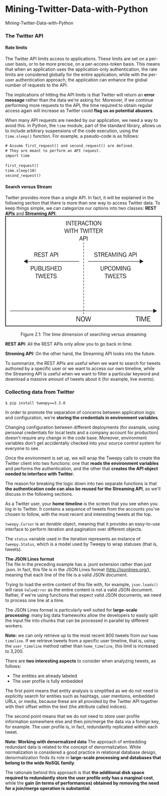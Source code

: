 # Mining-Twitter-Data-with-Python
Mining-Twitter-Data-with-Python

### The Twitter API
#### Rate limits
The Twitter API limits access to applications. These limits are set on a per-user basis, or to be more precise, on a per-access-token basis. This means that when an application uses the application-only authentication, the rate limits are considered globally for the entire application; while with the per-user authentication approach, the application can enhance the global number of requests to the API.

The implications of hitting the API limits is that Twitter will return an **error message** rather than the data we're asking for. 
Moreover, if we continue performing more requests to the API, the time required to obtain regular access again will increase as Twitter could **flag us as potential abusers**. 

When many API requests are needed by our application, we need a way to avoid this.
In Python, the `time` module, part of the standard library, allows us to include arbitrary suspensions of the code execution, using the `time.sleep()` function. For example, a pseudo-code is as follows:
```
# Assume first_request() and second_request() are defined. 
# They are meant to perform an API request. 
import time 
 
first_request() 
time.sleep(10) 
second_request() 
```

#### Search versus Stream
Twitter provides more than a single API. In fact, it will be explained in the following section that there is more than one way to access Twitter data. To keep things simple, we can categorize our options into two classes: **REST APIs** and **Streaming API**:
![img](./imgs/2114_02_01.jpg)
<div align="center">
Figure 2.1: The time dimension of searching versus streaming
</div>

**REST API:** All the REST APIs only allow you to go back in time.

**Streming API:** On the other hand, the Streaming API looks into the future.

To summarize, the REST APIs are useful when we want to search for tweets authored by a specific user or we want to access our own timeline, while the Streaming API is useful when we want to filter a particular keyword and download a massive amount of tweets about it (for example, live events).

### Collecting data from Twitter
`$ pip install tweepy==3.3.0`

In order to promote the separation of concerns between application logic and configuration, we're **storing the credentials in environment variables**.

Changing configuration between different deployments (for example, using personal credentials for local tests and a company account for production) doesn't require any change in the code base. Moreover, environment variables don't get accidentally checked into your source control system for everyone to see.

Once the environment is set up, we will wrap the Tweepy calls to create the Twitter client into two functions: one that **reads the environment variables** and performs the authentication, and the other that **creates the API object needed to interface with Twitter.**

The reason for breaking the logic down into two separate functions is that **the authentication code can also be reused for the Streaming API**, as we'll discuss in the following sections.

As a Twitter user, your **home timeline** is the screen that you see when you log in to Twitter. It contains a sequence of tweets from the accounts you've chosen to follow, with the most recent and interesting tweets at the top.

`tweepy.Cursor` is an *iterable* object, meaning that it provides an easy-to-use interface to perform iteration and pagination over different objects.

The `status` variable used in the iteration represents an instance of `tweepy.Status`, which is a model used by Tweepy to wrap statuses (that is, tweets). 
  
**The JSON Lines format**  
The file in the preceding example has a .jsonl extension rather than just .json. In fact, this file is in the JSON Lines format (http://jsonlines.org/), meaning that each line of the file is a valid JSON document.  

Trying to load the entire content of this file with, for example, `json.loads()` will raise `ValueError` as the entire content is not a valid JSON document. Rather, if we're using functions that expect valid JSON documents, we need to process one line at a time.

The JSON Lines format is particularly well suited for **large-scale processing**: many big data frameworks allow the developers to easily split the input file into chunks that can be processed in parallel by different workers.

**Note:** we can only retrieve up to the most recent 800 tweets from our `home timeline`.
If we retrieve tweets from a specific user timeline, that is, using the `user_timeline` method rather than `home_timeline`, this limit is increased to 3,200.

There are **two interesting aspects** to consider when analyzing tweets, as follows:
- The entities are already labeled
- The user profile is fully embedded

The first point means that entity analysis is simplified as we do not need to explicitly search for entities such as hashtags, user mentions, embedded URLs, or media, because these are all provided by the Twitter API together with their offset within the text (the attribute called indices).

The second point means that we do not need to store user profile information somewhere else and then join/merge the data via a foreign key, for example. The user profile is, in fact, redundantly replicated within each tweet.

**Note: Working with denormalized data**
The approach of embedding redundant data is related to the concept of denormalization. While normalization is considered a good practice in relational database design, denormalization finds its role in **large-scale processing and databases that belong to the wide NoSQL family**.

The rationale behind this approach is that **the additional disk space required to redundantly store the user profile only has a marginal cost**, while the **gain (in terms of performances) obtained by removing the need for a join/merge operation is substantial**.